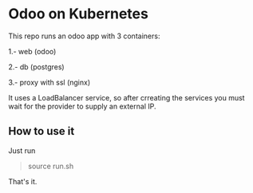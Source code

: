 # Odoo on Kubernetes

This repo runs an odoo app with 3 containers:

  1.- web (odoo)
  
  2.- db (postgres)
  
  3.- proxy with ssl (nginx)
  

It uses a LoadBalancer service, so after crreating the services you must wait for the provider to supply an external IP.

## How to use it

Just run 

  > source run.sh

That's it.
